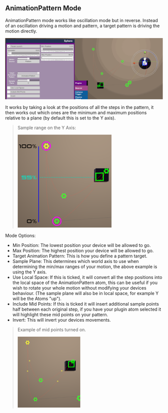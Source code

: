 ## AnimationPattern Mode

AnimationPattern mode works like oscillation mode but in reverse. Instead of an oscillation driving a motion and pattern, a target pattern is driving the motion directly.

<img src="Images/pattern_mode.gif" width="600"/>

It works by taking a look at the positions of all the steps in the pattern, it then works out which ones are the minimum and maximum positions relative to a plane (by default this is set to the Y axis).

> Sample range on the Y Axis:
>
> <img src="Images/pattern_range.png" width="300"/>

Mode Options:

- Min Position: The lowest position your device will be allowed to go.
- Max Position: The highest position your device will be allowed to go.
- Target Animation Pattern: This is how you define a pattern target.
- Sample Plane: This determines which world axis to use when determining the min/max ranges of your motion, the above example is using the Y axis.
- Use Local Space: If this is ticked, it will convert all the step positions into the local space of the AnimationPattern atom, this can be useful if you wish to rotate your whole motion without modifying your devices behaviour. (The sample plane will also be in local space, for example Y will be the Atoms "up").
- Include Mid Points: If this is ticked it will insert additional sample points half between each original step, if you have your plugin atom selected it will highlight these mid points on your pattern.
- Invert: This will invert your devices movements.

> Example of mid points turned on.
>
> <img src="Images/osc_midpoints.PNG" width="200"/>
